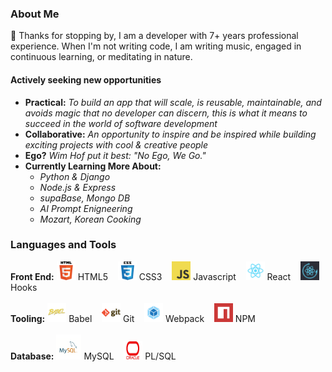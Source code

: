 
### About Me

👋  Thanks for stopping by, I am a developer with 7+ years professional experience.  When I'm not writing code, I am writing music, engaged in continuous learning, or meditating in nature.

#### Actively seeking new opportunities 




* <strong>Practical:</strong> <i>To build an app that will scale, is reusable, maintainable, and avoids magic that no developer can discern, this is what it means to succeed in the world of software development</i>
* <strong>Collaborative:</strong> <i>An opportunity to inspire and be inspired while building exciting projects with cool & creative people</i>
* <strong>Ego?</strong> <i>Wim Hof put it best: "No Ego, We Go."</i>
* <strong>Currently Learning More About: </strong>
  <ul>     
      <li><i>Python & Django</i></li>
      <li><i>Node.js & Express</i></li>
      <li><i>supaBase, Mongo DB</i></li>
      <li><i>AI Prompt Enigneering</i></li>
      <li><i>Mozart, Korean Cooking</i></li> 
  </ul>


### Languages and Tools

<div>
    <strong>Front End:</strong> 
  <img src="html.png" alt="html5" width="30px" height="30px" styles="display:inline"/>
  <span>HTML5 &nbsp;&nbsp;</span>

  <img src="css.png" alt="css" width="30px" height="30px"/>
  <span>CSS3 &nbsp;&nbsp;</span>

  <img src="javascript.png" alt="javascript" width="30px" height="30px"/>
  <span>Javascript &nbsp;&nbsp;</span>

  <img src="react.png" alt="react" width="30px" height="30px"/> 
  <span>React &nbsp;&nbsp;</span>
  
  <img src="icon.png" alt="reactHooks" width="30px" height="30px" styles="display:inline"/>
  <span>Hooks &nbsp;&nbsp;</span>
</div>

</br>

<div>
<strong>Tooling:</strong>
  <img src="babel.png" alt="babel" width="30px" height="30px"/>
  <span>Babel &nbsp;&nbsp;</span>

  <img src="git.png" alt="git" width="30px" height="30px"/>
  <span>Git &nbsp;&nbsp;</span>
  
  <img src="webpack.png" alt="webpack" width="30px" height="30px"/>
  <span>Webpack &nbsp;&nbsp;</span>

  <img src="npm.png" alt="npm" width="30px" height="30px"/>
  <span>NPM &nbsp;&nbsp;</span>
</div>

</br>

<div>
  <strong> Database:</strong>
  <img src="mysql.png" alt="mysql" width="40px" height="40px"/>
  <span>MySQL &nbsp;&nbsp;</span>
   
  <img src="oracle.jpeg" alt="oracle" width="30px" height="30px"/>
  <span>PL/SQL &nbsp;&nbsp;</span>
</div>




<!--
dschreiter/dschreiter is a ✨ special ✨ repository because its `README.md` (this file) appears on your GitHub profile.
You can click the Preview link to take a look at your changes.


- 👋 Hi, I’m @dschreiter
- 👀 I’m interested in ...
- 🌱 I’m currently learning ...
- 💞️ I’m looking to collaborate on ...
- 📫 How to reach me ...

-->
